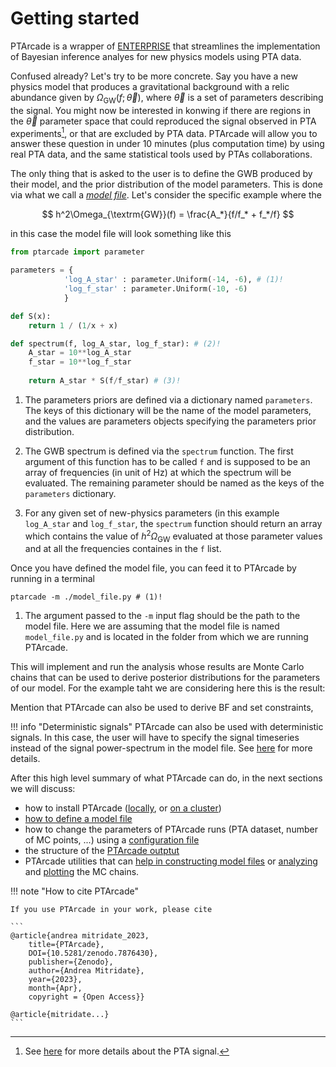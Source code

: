 # Getting started  
PTArcade is a wrapper of [ENTERPRISE] that streamlines the implementation of
Bayesian inference analyes for new physics models using PTA data.

Confused already? Let's try to be more concrete. Say you have a new physics model 
that produces a gravitational background with a relic abundance given by
$\Omega_{\textrm{GW}}(f;\,\vec{\theta})$, where $\vec{\theta}$ is a set of parameters
describing the signal. You might now be interested in konwing if there are regions in 
the $\vec{\theta}$ parameter space that could reproduced the signal observed in PTA
experiments[^1], or that are excluded by PTA data. PTArcade will allow you to answer these
question in under 10 minutes (plus computation time) by using real PTA data, and the same
statistical tools used by PTAs collaborations.

[^1]: See [here][NG15] for more details about the PTA signal.

The only thing that is asked to the user is to define the GWB produced by their model, 
and the prior distribution of the model parameters. This is done via what we call a
[_model file_][model]. Let's consider the specific example where the

$$
h^2\Omega_{\textrm{GW}}(f) = \frac{A_*}{f/f_* + f_*/f}
$$

in this case the model file will look something like this

``` py 
from ptarcade import parameter

parameters = {
            'log_A_star' : parameter.Uniform(-14, -6), # (1)!
            'log_f_star' : parameter.Uniform(-10, -6) 
            } 

def S(x):
    return 1 / (1/x + x)

def spectrum(f, log_A_star, log_f_star): # (2)!
    A_star = 10**log_A_star
    f_star = 10**log_f_star
    
    return A_star * S(f/f_star) # (3)!
```

1. The parameters priors are defined via a dictionary named `parameters`.
The keys of this dictionary will be the name of the model parameters, and
the values are parameters objects specifying the parameters prior distribution.

2. The GWB spectrum is defined via the `spectrum` function. The first argument
of this function has to be called `f` and is supposed to be an array of frequencies
(in unit of Hz) at which the spectrum will be evaluated. The remaining parameter
should be named as the keys of the `parameters` dictionary. 

3. For any given set of new-physics parameters (in this example `log_A_star` and 
`log_f_star`, the `spectrum` function should return an array which contains the value of
 $h^2\Omega_{\textrm{GW}}$ evaluated at those parameter values and at all the 
 frequencies containes in the `f` list.

Once you have defined the model file, you can feed it to PTArcade by running in a 
terminal 

```shell
ptarcade -m ./model_file.py # (1)!
```

1. The argument passed to the `-m` input flag should be the path to the model file. 
Here we are assuming that the model file is named `model_file.py` and is located in
the folder from which we are running PTArcade. 

This will implement and run the analysis whose results are Monte Carlo chains that
can be used to derive posterior distributions for the parameters of our model. For
the example taht we are considering here this is the result:


Mention that PTArcade can also be used to derive BF and set constraints,


!!! info "Deterministic signals"
    PTArcade can also be used with deterministic signals. In this case, the user will
    have to specify the signal timeseries instead of the signal power-spectrum in the
    model file. See [here][model] for more details. 

After this high level summary of what PTArcade can do, in the next sections we will
discuss:

- how to install PTArcade ([locally][local_install], or [on a cluster][hpc_install])
- [how to define a model file][model]
- how to change the parameters of PTArcade runs (PTA dataset, number of MC points, ...)
using a [configuration file][config]
- the structure of the [PTArcade outptut][output]
- PTArcade utilities that can [help in constructing model files][model_utils] or
 [analyzing][chain_utils] and [plotting][plot_utils] the MC chains.

!!! note "How to cite PTArcade"

    If you use PTArcade in your work, please cite

    ```
    @article{andrea mitridate_2023,
        title={PTArcade},
        DOI={10.5281/zenodo.7876430},
        publisher={Zenodo},
        author={Andrea Mitridate}, 
        year={2023}, 
        month={Apr},
        copyright = {Open Access}}

    @article{mitridate...}    
    ```

  [ENTERPRISE]: https://github.com/nanograv/enterprise
  [local_install]: local_install.md
  [hpc_install]: hpc_install.md
  [model]: ../inputs/model.md
  [config]: ../inputs/config.md
  [output]: ../outputs.md
  [model_utils]: ../utils/model_utils.md
  [chain_utils]: ../utils/chain_utils.md
  [plot_utils]: ../utils/plot_utils.md
  [NG15]: https://aas.com